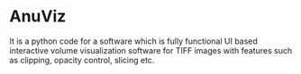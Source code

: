 # AnuViz
It is a python code for a software which is fully functional UI based interactive volume visualization software for TIFF images with features such as clipping, opacity control, slicing etc. 
